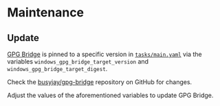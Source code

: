 # Maintenance

## Update

[GPG Bridge][gpg-bridge] is pinned to a specific version in
[`tasks/main.yaml`](tasks/main.yaml) via the variables
`windows_gpg_bridge_target_version` and `windows_gpg_bridge_target_digest`.

Check the [busyjay/gpg-bridge][gpg-bridge] repository on GitHub for changes.

Adjust the values of the aforementioned variables to update GPG Bridge.

[gpg-bridge]: https://github.com/BusyJay/gpg-bridge
